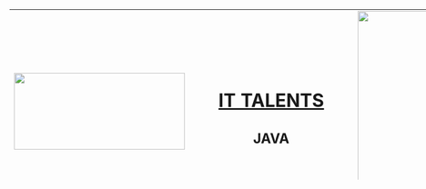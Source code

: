 <!DOCTYPE HTML PUBLIC "-//W3C//DTD HTML 4.01 Transitional//EN">
<html><head><title></title></head>
<body><table style="width: 920px; height: 300px; text-align: left; margin-left: auto; margin-right: auto;" border="0" cellpadding="0" cellspacing="0">
<tbody>
<tr>
<td style="height: 300px; vertical-align: middle; width: 33%; text-align: center;"><img style="width: 300px; height: 135px;" src="http://ittalents.bg/images/logo-black.png" alt=""></td>
<td style="height: 300px; text-align: center; vertical-align: middle; width: 33%;">
<h1><a href="http://ittalents.bg">IT TALENTS</a></h1>
<h2>JAVA</h2>
</td>
<td style="height: 300px; text-align: center; vertical-align: middle; width: 33%;"><img style="width: 300px; height: 300px;" src="https://avatars1.githubusercontent.com/u/10477518?v=4&amp;s=460" alt="">
<p>Author:&nbsp;<strong>Hristo Penev</strong></p>
</td>
</tr>
</tbody>
</table></body></html>